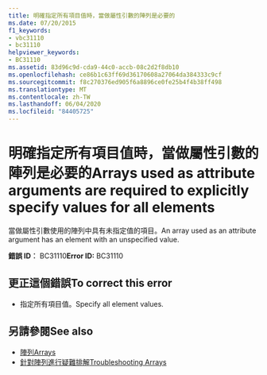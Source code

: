 ```yaml
---
title: 明確指定所有項目值時，當做屬性引數的陣列是必要的
ms.date: 07/20/2015
f1_keywords:
- vbc31110
- bc31110
helpviewer_keywords:
- BC31110
ms.assetid: 83d96c9d-cda9-44c0-accb-08c2d2f8db10
ms.openlocfilehash: ce86b1c63ff69d36170608a27064da384333c9cf
ms.sourcegitcommit: f8c270376ed905f6a8896ce0fe25b4f4b38ff498
ms.translationtype: MT
ms.contentlocale: zh-TW
ms.lasthandoff: 06/04/2020
ms.locfileid: "84405725"
---
```

# <a name="arrays-used-as-attribute-arguments-are-required-to-explicitly-specify-values-for-all-elements"></a><span data-ttu-id="1b336-102">明確指定所有項目值時，當做屬性引數的陣列是必要的</span><span class="sxs-lookup"><span data-stu-id="1b336-102">Arrays used as attribute arguments are required to explicitly specify values for all elements</span></span>
<span data-ttu-id="1b336-103">當做屬性引數使用的陣列中具有未指定值的項目。</span><span class="sxs-lookup"><span data-stu-id="1b336-103">An array used as an attribute argument has an element with an unspecified value.</span></span>  
  
 <span data-ttu-id="1b336-104">**錯誤 ID︰** BC31110</span><span class="sxs-lookup"><span data-stu-id="1b336-104">**Error ID:** BC31110</span></span>  
  
## <a name="to-correct-this-error"></a><span data-ttu-id="1b336-105">更正這個錯誤</span><span class="sxs-lookup"><span data-stu-id="1b336-105">To correct this error</span></span>  
  
- <span data-ttu-id="1b336-106">指定所有項目值。</span><span class="sxs-lookup"><span data-stu-id="1b336-106">Specify all element values.</span></span>  
  
## <a name="see-also"></a><span data-ttu-id="1b336-107">另請參閱</span><span class="sxs-lookup"><span data-stu-id="1b336-107">See also</span></span>

- [<span data-ttu-id="1b336-108">陣列</span><span class="sxs-lookup"><span data-stu-id="1b336-108">Arrays</span></span>](../programming-guide/language-features/arrays/index.md)
- [<span data-ttu-id="1b336-109">針對陣列進行疑難排解</span><span class="sxs-lookup"><span data-stu-id="1b336-109">Troubleshooting Arrays</span></span>](../programming-guide/language-features/arrays/troubleshooting-arrays.md)
